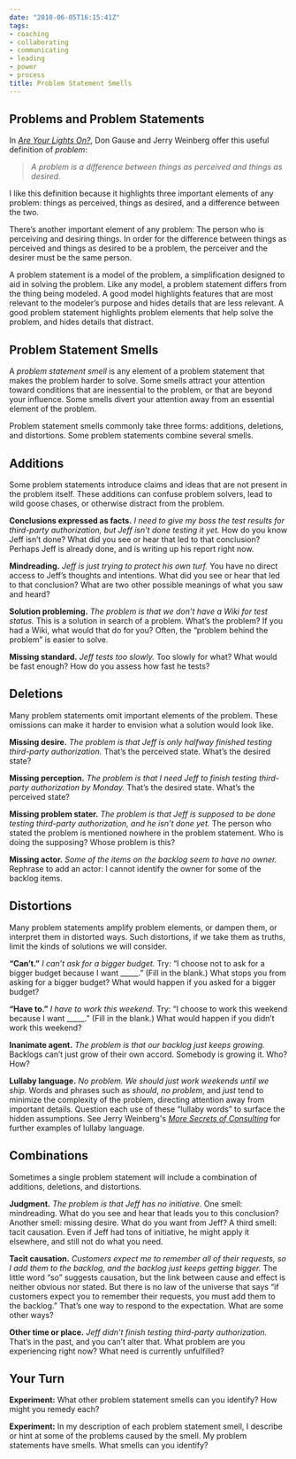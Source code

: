 ```yaml
---
date: "2010-06-05T16:15:41Z"
tags:
- coaching
- collaborating
- communicating
- leading
- power
- process
title: Problem Statement Smells
---
```


## Problems and Problem Statements

In _<a href="http://www.amazon.com/exec/obidos/ASIN/0932633161/dalehemery-20">Are Your Lights On?</a>_, Don Gause and Jerry Weinberg offer this useful definition of _problem_:

> _A problem is a difference between things as perceived and things as desired._

I like this definition because it highlights three important elements of any problem: things as perceived, things as desired, and a difference between the two.

There’s another important element of any problem:  The person who is perceiving and desiring things.  In order for the difference between things as perceived and things as desired to be a problem, the perceiver and the desirer must be the same person.

A problem statement is a model of the problem, a simplification designed to aid in solving the problem. Like any model, a problem statement differs from the thing being modeled. A good model highlights features that are most relevant to the modeler’s purpose and hides details that are less relevant. A good problem statement highlights problem elements that help solve the problem, and hides details that distract.

## Problem Statement Smells

A _problem statement smell_ is any element of a problem statement that makes the problem harder to solve. Some smells attract your attention toward conditions that are inessential to the problem, or that are beyond your influence. Some smells divert your attention away from an essential element of the problem.

Problem statement smells commonly take three forms: additions, deletions, and distortions. Some problem statements combine several smells.

## Additions

Some problem statements introduce claims and ideas that are not present in the problem itself. These additions can confuse problem solvers, lead to wild goose chases, or otherwise distract from the problem.

**Conclusions expressed as facts.** _I need to give my boss the test results for third-party authorization, but Jeff isn’t done testing it yet._ How do you know Jeff isn’t done? What did you see or hear that led to that conclusion? Perhaps Jeff is already done, and is writing up his report right now.

**Mindreading.** _Jeff is just trying to protect his own turf._ You have no direct access to Jeff’s thoughts and intentions. What did you see or hear that led to that conclusion? What are two other possible meanings of what you saw and heard?

**Solution probleming.** _The problem is that we don’t have a Wiki for test status._ This is a solution in search of a problem. What’s the problem? If you had a Wiki, what would that do for you? Often, the “problem behind the problem” is easier to solve.

**Missing standard.** _Jeff tests too slowly._ Too slowly for what? What would be fast enough? How do you assess how fast he tests?

## Deletions

Many problem statements omit important elements of the problem. These omissions can make it harder to envision what a solution would look like.

**Missing desire.** _The problem is that Jeff is only halfway finished testing third-party authorization._ That’s the perceived state. What’s the desired state?

**Missing perception.** _The problem is that I need Jeff to finish testing third-party authorization by Monday._ That’s the desired state. What’s the perceived state?

**Missing problem stater.** _The problem is that Jeff is supposed to be done testing third-party authorization, and he isn’t done yet._ The person who stated the problem is mentioned nowhere in the problem statement. Who is doing the supposing? Whose problem is this?

**Missing actor.** _Some of the items on the backlog seem to have no owner._ Rephrase to add an actor: I cannot identify the owner for some of the backlog items.

## Distortions

Many problem statements amplify problem elements, or dampen them, or interpret them in distorted ways. Such distortions, if we take them as truths, limit the kinds of solutions we will consider.

**“Can’t.”** _I can’t ask for a bigger budget._ Try: “I choose not to ask for a bigger budget because I want _____.” (Fill in the blank.) What stops you from asking for a bigger budget? What would happen if you asked for a bigger budget?

**“Have to.”** _I have to work this weekend._ Try: “I choose to work this weekend because I want _____.” (Fill in the blank.) What would happen if you didn’t work this weekend?

**Inanimate agent.** _The problem is that our backlog just keeps growing._ Backlogs can’t just grow of their own accord. Somebody is growing it. Who? How?

**Lullaby language.** _No problem. We should just work weekends until we ship._ Words and phrases such as _should_, _no problem_, and _just_ tend to minimize the complexity of the problem, directing attention away from important details. Question each use of these “lullaby words” to surface the hidden assumptions. See Jerry Weinberg's _<a href="http://www.amazon.com/exec/obidos/ASIN/0932633528/dalehemery-20">More Secrets of Consulting</a>_ for further examples of lullaby language.

## Combinations

Sometimes a single problem statement will include a combination of additions, deletions, and distortions.

**Judgment.** _The problem is that Jeff has no initiative._ One smell: mindreading. What do you see and hear that leads you to this conclusion? Another smell: missing desire. What do you want from Jeff? A third smell: tacit causation. Even if Jeff had tons of initiative, he might apply it elsewhere, and still not do what you need.

**Tacit causation.** _Customers expect me to remember all of their requests, so I add them to the backlog, and the backlog just keeps getting bigger._ The little word “so” suggests causation, but the link between cause and effect is neither obvious nor stated. But there is no law of the universe that says “if customers expect you to remember their requests, you must add them to the backlog.” That’s one way to respond to the expectation. What are some other ways?

**Other time or place.** _Jeff didn’t finish testing third-party authorization._ That’s in the past, and you can’t alter that. What problem are you experiencing right now? What need is currently unfulfilled?

## Your Turn

**Experiment:** What other problem statement smells can you identify? How might you remedy each?

**Experiment:** In my description of each problem statement smell, I describe or hint at some of the problems caused by the smell. My problem statements have smells. What smells can you identify?
